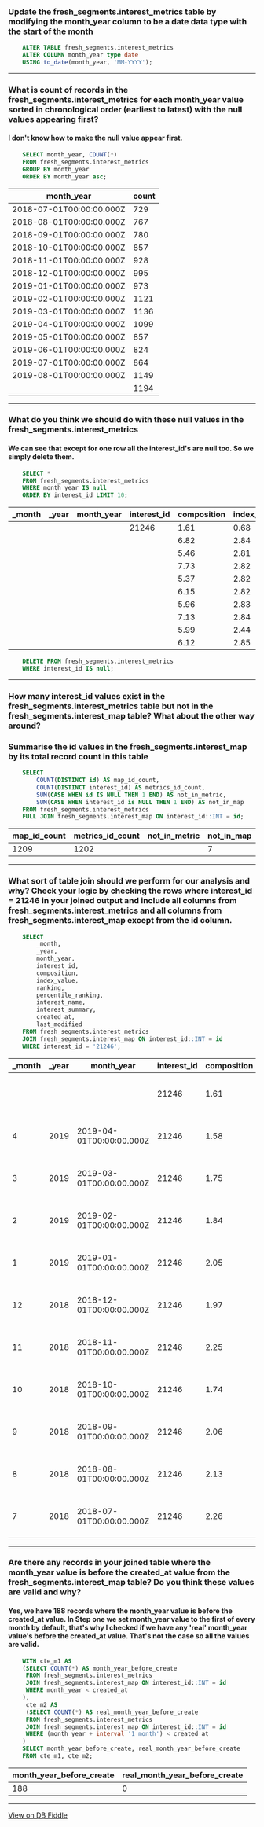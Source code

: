 ### Update the fresh_segments.interest_metrics table by modifying the month_year column to be a date data type with the start of the month
```sql 
    ALTER TABLE fresh_segments.interest_metrics
    ALTER COLUMN month_year type date
    USING to_date(month_year, 'MM-YYYY');
```
---
### What is count of records in the fresh_segments.interest_metrics for each month_year value sorted in chronological order (earliest to latest) with the null values appearing first?
#### I don't know how to make the null value appear first.
```sql
    SELECT month_year, COUNT(*)
    FROM fresh_segments.interest_metrics
    GROUP BY month_year
    ORDER BY month_year asc;
```
| month_year               | count |
| ------------------------ | ----- |
| 2018-07-01T00:00:00.000Z | 729   |
| 2018-08-01T00:00:00.000Z | 767   |
| 2018-09-01T00:00:00.000Z | 780   |
| 2018-10-01T00:00:00.000Z | 857   |
| 2018-11-01T00:00:00.000Z | 928   |
| 2018-12-01T00:00:00.000Z | 995   |
| 2019-01-01T00:00:00.000Z | 973   |
| 2019-02-01T00:00:00.000Z | 1121  |
| 2019-03-01T00:00:00.000Z | 1136  |
| 2019-04-01T00:00:00.000Z | 1099  |
| 2019-05-01T00:00:00.000Z | 857   |
| 2019-06-01T00:00:00.000Z | 824   |
| 2019-07-01T00:00:00.000Z | 864   |
| 2019-08-01T00:00:00.000Z | 1149  |
|                          | 1194  |

---
### What do you think we should do with these null values in the fresh_segments.interest_metrics
#### We can see that except for one row all the interest_id's are null too. So we simply delete them.
```sql 
    SELECT *
    FROM fresh_segments.interest_metrics
    WHERE month_year IS null 
    ORDER BY interest_id LIMIT 10;
```
| _month | _year | month_year | interest_id | composition | index_value | ranking | percentile_ranking |
| ------ | ----- | ---------- | ----------- | ----------- | ----------- | ------- | ------------------ |
|        |       |            | 21246       | 1.61        | 0.68        | 1191    | 0.25               |
|        |       |            |             | 6.82        | 2.84        | 45      | 96.23              |
|        |       |            |             | 5.46        | 2.81        | 51      | 95.73              |
|        |       |            |             | 7.73        | 2.82        | 48      | 95.98              |
|        |       |            |             | 5.37        | 2.82        | 48      | 95.98              |
|        |       |            |             | 6.15        | 2.82        | 48      | 95.98              |
|        |       |            |             | 5.96        | 2.83        | 47      | 96.06              |
|        |       |            |             | 7.13        | 2.84        | 45      | 96.23              |
|        |       |            |             | 5.99        | 2.44        | 113     | 90.54              |
|        |       |            |             | 6.12        | 2.85        | 43      | 96.4               |


```sql 
    DELETE FROM fresh_segments.interest_metrics
    WHERE interest_id IS null;
```
---
### How many interest_id values exist in the fresh_segments.interest_metrics table but not in the fresh_segments.interest_map table? What about the other way around?
### Summarise the id values in the fresh_segments.interest_map by its total record count in this table
```sql 
    SELECT 
    	COUNT(DISTINCT id) AS map_id_count,
    	COUNT(DISTINCT interest_id) AS metrics_id_count,
    	SUM(CASE WHEN id IS NULL THEN 1 END) AS not_in_metric,
    	SUM(CASE WHEN interest_id is NULL THEN 1 END) AS not_in_map
    FROM fresh_segments.interest_metrics
    FULL JOIN fresh_segments.interest_map ON interest_id::INT = id;
```
| map_id_count | metrics_id_count | not_in_metric | not_in_map |
| ------------ | ---------------- | ------------- | ---------- |
| 1209         | 1202             |               | 7          |

---
### What sort of table join should we perform for our analysis and why? Check your logic by checking the rows where interest_id = 21246 in your joined output and include all columns from fresh_segments.interest_metrics and all columns from fresh_segments.interest_map except from the id column.
```sql 
    SELECT 
    	_month,
      	_year,
      	month_year,
      	interest_id,
      	composition,
      	index_value,
      	ranking,
      	percentile_ranking,
    	interest_name,
     	interest_summary,
    	created_at,
     	last_modified
    FROM fresh_segments.interest_metrics
    JOIN fresh_segments.interest_map ON interest_id::INT = id
    WHERE interest_id = '21246';
```
| _month | _year | month_year               | interest_id | composition | index_value | ranking | percentile_ranking | interest_name                    | interest_summary                                      | created_at               | last_modified            |
| ------ | ----- | ------------------------ | ----------- | ----------- | ----------- | ------- | ------------------ | -------------------------------- | ----------------------------------------------------- | ------------------------ | ------------------------ |
|        |       |                          | 21246       | 1.61        | 0.68        | 1191    | 0.25               | Readers of El Salvadoran Content | People reading news from El Salvadoran media sources. | 2018-06-11T17:50:04.000Z | 2018-06-11T17:50:04.000Z |
| 4      | 2019  | 2019-04-01T00:00:00.000Z | 21246       | 1.58        | 0.63        | 1092    | 0.64               | Readers of El Salvadoran Content | People reading news from El Salvadoran media sources. | 2018-06-11T17:50:04.000Z | 2018-06-11T17:50:04.000Z |
| 3      | 2019  | 2019-03-01T00:00:00.000Z | 21246       | 1.75        | 0.67        | 1123    | 1.14               | Readers of El Salvadoran Content | People reading news from El Salvadoran media sources. | 2018-06-11T17:50:04.000Z | 2018-06-11T17:50:04.000Z |
| 2      | 2019  | 2019-02-01T00:00:00.000Z | 21246       | 1.84        | 0.68        | 1109    | 1.07               | Readers of El Salvadoran Content | People reading news from El Salvadoran media sources. | 2018-06-11T17:50:04.000Z | 2018-06-11T17:50:04.000Z |
| 1      | 2019  | 2019-01-01T00:00:00.000Z | 21246       | 2.05        | 0.76        | 954     | 1.95               | Readers of El Salvadoran Content | People reading news from El Salvadoran media sources. | 2018-06-11T17:50:04.000Z | 2018-06-11T17:50:04.000Z |
| 12     | 2018  | 2018-12-01T00:00:00.000Z | 21246       | 1.97        | 0.7         | 983     | 1.21               | Readers of El Salvadoran Content | People reading news from El Salvadoran media sources. | 2018-06-11T17:50:04.000Z | 2018-06-11T17:50:04.000Z |
| 11     | 2018  | 2018-11-01T00:00:00.000Z | 21246       | 2.25        | 0.78        | 908     | 2.16               | Readers of El Salvadoran Content | People reading news from El Salvadoran media sources. | 2018-06-11T17:50:04.000Z | 2018-06-11T17:50:04.000Z |
| 10     | 2018  | 2018-10-01T00:00:00.000Z | 21246       | 1.74        | 0.58        | 855     | 0.23               | Readers of El Salvadoran Content | People reading news from El Salvadoran media sources. | 2018-06-11T17:50:04.000Z | 2018-06-11T17:50:04.000Z |
| 9      | 2018  | 2018-09-01T00:00:00.000Z | 21246       | 2.06        | 0.61        | 774     | 0.77               | Readers of El Salvadoran Content | People reading news from El Salvadoran media sources. | 2018-06-11T17:50:04.000Z | 2018-06-11T17:50:04.000Z |
| 8      | 2018  | 2018-08-01T00:00:00.000Z | 21246       | 2.13        | 0.59        | 765     | 0.26               | Readers of El Salvadoran Content | People reading news from El Salvadoran media sources. | 2018-06-11T17:50:04.000Z | 2018-06-11T17:50:04.000Z |
| 7      | 2018  | 2018-07-01T00:00:00.000Z | 21246       | 2.26        | 0.65        | 722     | 0.96               | Readers of El Salvadoran Content | People reading news from El Salvadoran media sources. | 2018-06-11T17:50:04.000Z | 2018-06-11T17:50:04.000Z |

---
### Are there any records in your joined table where the month_year value is before the created_at value from the fresh_segments.interest_map table? Do you think these values are valid and why?
#### Yes, we have 188 records where the month_year value is before the created_at value. In Step one we set month_year value to the first of every month by default, that's why I checked if we have any 'real' month_year value's before the created_at value. That's not the case so all the values are valid.
```sql 
    WITH cte_m1 AS 
    (SELECT COUNT(*) AS month_year_before_create
     FROM fresh_segments.interest_metrics
     JOIN fresh_segments.interest_map ON interest_id::INT = id
     WHERE month_year < created_at
    ),
     cte_m2 AS
     (SELECT COUNT(*) AS real_month_year_before_create
     FROM fresh_segments.interest_metrics
     JOIN fresh_segments.interest_map ON interest_id::INT = id
     WHERE (month_year + interval '1 month') < created_at
    )
    SELECT month_year_before_create, real_month_year_before_create
    FROM cte_m1, cte_m2;
```
| month_year_before_create | real_month_year_before_create |
| ------------------------ | ----------------------------- |
| 188                      | 0                             |

---

[View on DB Fiddle](https://www.db-fiddle.com/f/iRdsT76vaus813crPP8Ma4/10)
